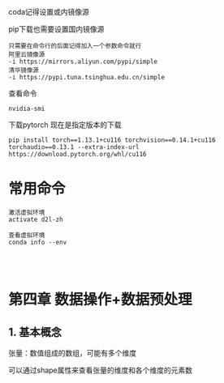 coda记得设置或内镜像源

pip下载也需要设置国内镜像源

```
只需要在命令行的后面记得加入一个参数命令就行
阿里云镜像源
-i https://mirrors.aliyun.com/pypi/simple   
清华镜像源
-i https://pypi.tuna.tsinghua.edu.cn/simple
```

  查看命令

```
nvidia-smi

```

下载pytorch 现在是指定版本的下载

```
pip install torch==1.13.1+cu116 torchvision==0.14.1+cu116 torchaudio==0.13.1 --extra-index-url https://download.pytorch.org/whl/cu116
```



# 常用命令

```
激活虚拟环境
activate d2l-zh

查看虚拟环境
conda info --env


```

​	

# 第四章 数据操作+数据预处理

## 1. 基本概念

张量：数值组成的数组，可能有多个维度

可以通过shape属性来查看张量的维度和各个维度的元素数

